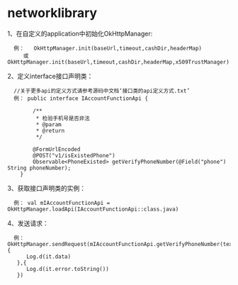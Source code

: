 # networklibrary



1、在自定义的application中初始化OkHttpManager:

      例：   OkHttpManager.init(baseUrl,timeout,cashDir,headerMap)
         或  OkHttpManager.init(baseUrl,timeout,cashDir,headerMap,x509TrustManager)


2、定义interface接口声明类：

      //关于更多api的定义方式请参考源码中文档‘接口类的api定义方式.txt’
      例： public interface IAccountFunctionApi {
   
            /**
             * 检验手机号是否非法
             * @param
             * @return
             */
             
            @FormUrlEncoded
            @POST("v1/isExistedPhone")
            Observable<PhoneExisted> getVerifyPhoneNumber(@Field("phone") String phoneNumber);
        }


3、获取接口声明类的实例：

      例： val mIAccountFunctionApi = OkHttpManager.loadApi(IAccountFunctionApi::class.java)



4、发送请求：

      例：OkHttpManager.sendRequest(mIAccountFunctionApi.getVerifyPhoneNumber(text),{
          Log.d(it.data)
       },{
          Log.d(it.error.toString())
       })

